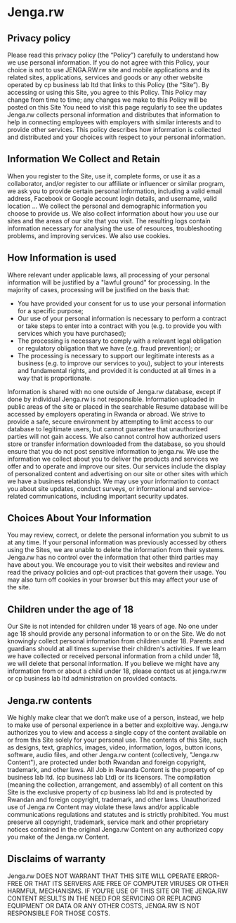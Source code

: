# Jenga.rw

## Privacy policy

Please read this privacy policy (the “Policy”) carefully to understand how we use personal information. If you do not agree with this Policy, your choice is not to use JENGA.RW.rw site and mobile applications and its related sites, applications, services and goods or any other website operated by cp business lab ltd that links to this Policy (the “Site”). By accessing or using this Site, you agree to this Policy. This Policy may change from time to time; any changes we make to this Policy will be posted on this Site
You need to visit this page regularly to see the updates
Jenga.rw collects personal information and distributes that information to help in connecting employees with employers with similar interests and to provide other services. This policy describes how information is collected and distributed and your choices with respect to your personal information.

## Information We Collect and Retain

When you register to the Site, use it, complete forms, or use it as a collaborator, and/or register to our affiliate or influencer or similar program, we ask you to provide certain personal information, including a valid email address, Facebook or Google account login details, and username, valid location …
We collect the personal and demographic information you choose to provide us. We also collect information about how you use our sites and the areas of our site that you visit. The resulting logs contain information necessary for analysing the use of resources, troubleshooting problems, and improving services. We also use cookies.

## How Information is used

Where relevant under applicable laws, all processing of your personal information will be justified by a "lawful ground" for processing. In the majority of cases, processing will be justified on the basis that:

- You have provided your consent for us to use your personal information for a specific purpose;
- Our use of your personal information is necessary to perform a contract or take steps to enter into a contract with you (e.g. to provide you with services which you have purchased);
- The processing is necessary to comply with a relevant legal obligation or regulatory obligation that we have (e.g. fraud prevention); or
- The processing is necessary to support our legitimate interests as a business (e.g. to improve our services to you), subject to your interests and fundamental rights, and provided it is conducted at all times in a way that is proportionate.

Information is shared with no one outside of Jenga.rw database, except if done by individual Jenga.rw is not responsible. Information uploaded in public areas of the site or placed in the searchable Resume database will be accessed by employers operating in Rwanda or abroad. We strive to provide a safe, secure environment by attempting to limit access to our database to legitimate users, but cannot guarantee that unauthorized parties will not gain access. We also cannot control how authorized users store or transfer information downloaded from the database, so you should ensure that you do not post sensitive information to jenga.rw.
We use the information we collect about you to deliver the products and services we offer and to operate and improve our sites. Our services include the display of personalized content and advertising on our site or other sites with which we have a business relationship. We may use your information to contact you about site updates, conduct surveys, or informational and service-related communications, including important security updates.

## Choices About Your Information

You may review, correct, or delete the personal information you submit to us at any time. If your personal information was previously accessed by others using the Sites, we are unable to delete the information from their systems.
Jenga.rw has no control over the information that other third parties may have about you. We encourage you to visit their websites and review and read the privacy policies and opt-out practices that govern their usage.
You may also turn off cookies in your browser but this may affect your use of the site.

## Children under the age of 18

Our Site is not intended for children under 18 years of age. No one under age 18 should provide any personal information to or on the Site. We do not knowingly collect personal information from children under 18. Parents and guardians should at all times supervise their children's activities. If we learn we have collected or received personal information from a child under 18, we will delete that personal information. If you believe we might have any information from or about a child under 18, please contact us at jenga.rw.rw or cp business lab ltd administration on provided contacts.

## Jenga.rw contents

We highly make clear that we don’t make use of a person, instead, we help to make use of personal experience in a better and exploitive way.
Jenga.rw authorizes you to view and access a single copy of the content available on or from this Site solely for your personal use. The contents of this Site, such as designs, text, graphics, images, video, information, logos, button icons, software, audio files, and other Jenga.rw content (collectively, "Jenga.rw Content"), are protected under both Rwandan and foreign copyright, trademark, and other laws. All Job in Rwanda Content is the property of cp business lab ltd. (cp business lab Ltd) or its licensors. The compilation (meaning the collection, arrangement, and assembly) of all content on this Site is the exclusive property of cp business lab ltd and is protected by Rwandan and foreign copyright, trademark, and other laws. Unauthorized use of Jenga.rw Content may violate these laws and/or applicable communications regulations and statutes and is strictly prohibited. You must preserve all copyright, trademark, service mark and other proprietary notices contained in the original Jenga.rw Content on any authorized copy you make of the Jenga.rw Content.

## Disclaims of warranty

Jenga.rw DOES NOT WARRANT THAT THIS SITE WILL OPERATE ERROR-FREE OR THAT ITS SERVERS ARE FREE OF COMPUTER VIRUSES OR OTHER HARMFUL MECHANISMS. IF YOU’RE USE OF THIS SITE OR THE JENGA.RW CONTENT RESULTS IN THE NEED FOR SERVICING OR REPLACING EQUIPMENT OR DATA OR ANY OTHER COSTS, JENGA.RW IS NOT RESPONSIBLE FOR THOSE COSTS.

